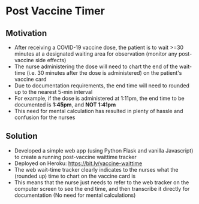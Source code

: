 # Post Vaccine Timer

## Motivation
- After receiving a COVID-19 vaccine dose, the patient is to wait >=30 minutes at a designated waiting area for observation (monitor any post-vaccine side effects)  
- The nurse administering the dose will need to chart the end of the wait-time (i.e. 30 minutes after the dose is administered) on the patient's vaccine card  
- Due to documentation requirements, the end time will need to rounded up to the nearest 5-min interval  
- For example, if the dose is administered at 1:11pm, the end time to be documented is **1:45pm**, and **NOT 1:41pm**  
- This need for mental calculation has resulted in plenty of hassle and confusion for the nurses  


## Solution
- Developed a simple web app (using Python Flask and vanilla Javascript) to create a running post-vaccine waittime tracker  
- Deployed on Heroku: https://bit.ly/vaccine-waittime
- The web wait-time tracker clearly indicates to the nurses what the (rounded up) time to chart on the vaccine card is  
- This means that the nurse just needs to refer to the web tracker on the computer screen to see the end time, and then transcribe it directly for documentation (No need for mental calculations)  
